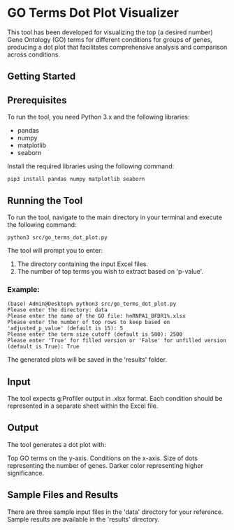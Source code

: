 # **GO Terms Dot Plot Visualizer**

This tool has been developed for visualizing the top (a desired number) Gene Ontology (GO) terms for different conditions for groups of genes, producing a dot plot that facilitates comprehensive analysis and comparison across conditions.

## **Getting Started**

## **Prerequisites**
To run the tool, you need Python 3.x and the following libraries:
- pandas
- numpy
- matplotlib
- seaborn

Install the required libraries using the following command:
```shell
pip3 install pandas numpy matplotlib seaborn
```

## **Running the Tool**

To run the tool, navigate to the main directory in your terminal and execute the following command:
```shell
python3 src/go_terms_dot_plot.py
```
The tool will prompt you to enter:
1. The directory containing the input Excel files.
2. The number of top terms you wish to extract based on 'p-value'.

### **Example:**
```shell
(base) Admin@Desktop% python3 src/go_terms_dot_plot.py
Please enter the directory: data
Please enter the name of the GO file: hnRNPA1_BFDR1%.xlsx
Please enter the number of top rows to keep based on 'adjusted_p_value' (default is 15): 5
Please enter the term size cutoff (default is 500): 2500
Please enter 'True' for filled version or 'False' for unfilled version (default is True): True
```
The generated plots will be saved in the 'results' folder.

## **Input** 
The tool expects g:Profiler output in .xlsx format.
Each condition should be represented in a separate sheet within the Excel file.

## **Output**
The tool generates a dot plot with:

Top GO terms on the y-axis.
Conditions on the x-axis.
Size of dots representing the number of genes.
Darker color representing higher significance.


## **Sample Files and Results**
There are three sample input files in the 'data' directory for your reference.
Sample results are available in the 'results' directory.
